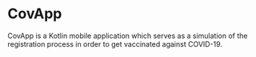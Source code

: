 # CovApp
CovApp is a Kotlin mobile application which serves as a simulation of the registration process in order to get vaccinated against COVID-19.
